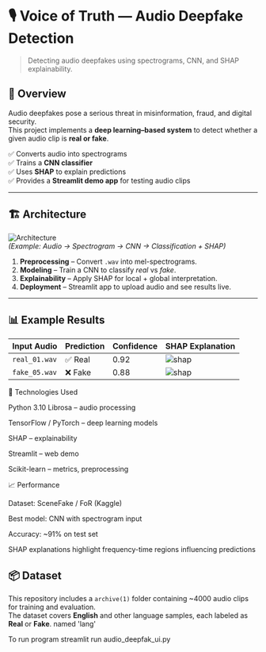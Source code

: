 
# 🎙️ Voice of Truth — Audio Deepfake Detection

> Detecting audio deepfakes using spectrograms, CNN, and SHAP explainability.


## 📌 Overview
Audio deepfakes pose a serious threat in misinformation, fraud, and digital security.  
This project implements a **deep learning–based system** to detect whether a given audio clip is **real or fake**.  

✅ Converts audio into spectrograms  
✅ Trains a **CNN classifier**  
✅ Uses **SHAP** to explain predictions  
✅ Provides a **Streamlit demo app** for testing audio clips  

---

## 🏗️ Architecture

![Architecture](assets/architecture.png)  
*(Example: Audio → Spectrogram → CNN → Classification + SHAP)*

1. **Preprocessing** – Convert `.wav` into mel-spectrograms.  
2. **Modeling** – Train a CNN to classify *real* vs *fake*.  
3. **Explainability** – Apply SHAP for local + global interpretation.  
4. **Deployment** – Streamlit app to upload audio and see results live.  

---

## 📊 Example Results

| Input Audio | Prediction | Confidence | SHAP Explanation |
|-------------|------------|------------|------------------|
| `real_01.wav` | ✅ Real | 0.92 | ![shap](assets/shap_real.png) |
| `fake_05.wav` | ❌ Fake | 0.88 | ![shap](assets/shap_fake.png) |

🔬 Technologies Used

Python 3.10
Librosa – audio processing

TensorFlow / PyTorch – deep learning models

SHAP – explainability

Streamlit – web demo

Scikit-learn – metrics, preprocessing

📈 Performance

Dataset: SceneFake / FoR (Kaggle)

Best model: CNN with spectrogram input

Accuracy: ~91% on test set

SHAP explanations highlight frequency-time regions influencing predictions

## 📦 Dataset

This repository includes a `archive(1)` folder containing ~4000 audio clips for training and evaluation.  
The dataset covers **English** and other language samples, each labeled as **Real** or **Fake**.  named 'lang'


To run program streamlit run audio_deepfak_ui.py



